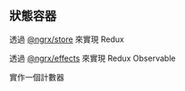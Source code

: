 ## 狀態容器

透過 [@ngrx/store](https://github.com/ngrx/store) 來實現 Redux

透過 [@ngrx/effects](https://github.com/ngrx/effects) 來實現 Redux Observable

實作一個計數器

